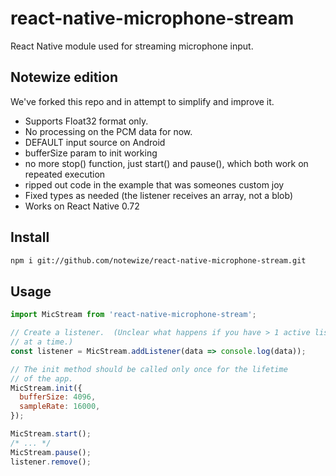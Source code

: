 # react-native-microphone-stream

React Native module used for streaming microphone input.

## Notewize edition

We've forked this repo and in attempt to simplify and improve it.

- Supports Float32 format only.  
- No processing on the PCM data for now.
- DEFAULT input source on Android
- bufferSize param to init working
- no more stop() function, just start() and pause(), which both work on repeated execution
- ripped out code in the example that was someones custom joy
- Fixed types as needed (the listener receives an array, not a blob)
- Works on React Native 0.72

## Install

```sh
npm i git://github.com/notewize/react-native-microphone-stream.git
```

## Usage

```javascript
import MicStream from 'react-native-microphone-stream';

// Create a listener.  (Unclear what happens if you have > 1 active listener
// at a time.)
const listener = MicStream.addListener(data => console.log(data));

// The init method should be called only once for the lifetime 
// of the app.
MicStream.init({
  bufferSize: 4096,
  sampleRate: 16000,
});

MicStream.start();
/* ... */
MicStream.pause();
listener.remove();
```
